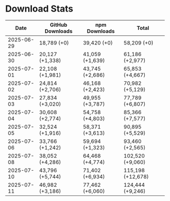 # Download Stats

| Date       | GitHub Downloads | npm Downloads   | Total             |
| ---------- | ---------------- | --------------- | ----------------- |
| 2025-06-29 | 18,789 (+0)      | 39,420 (+0)     | 58,209 (+0)       |
| 2025-06-30 | 20,127 (+1,338)  | 41,059 (+1,639) | 61,186 (+2,977)   |
| 2025-07-01 | 22,108 (+1,981)  | 43,745 (+2,686) | 65,853 (+4,667)   |
| 2025-07-02 | 24,814 (+2,706)  | 46,168 (+2,423) | 70,982 (+5,129)   |
| 2025-07-03 | 27,834 (+3,020)  | 49,955 (+3,787) | 77,789 (+6,807)   |
| 2025-07-04 | 30,608 (+2,774)  | 54,758 (+4,803) | 85,366 (+7,577)   |
| 2025-07-05 | 32,524 (+1,916)  | 58,371 (+3,613) | 90,895 (+5,529)   |
| 2025-07-06 | 33,766 (+1,242)  | 59,694 (+1,323) | 93,460 (+2,565)   |
| 2025-07-08 | 38,052 (+4,286)  | 64,468 (+4,774) | 102,520 (+9,060)  |
| 2025-07-10 | 43,796 (+5,744)  | 71,402 (+6,934) | 115,198 (+12,678) |
| 2025-07-11 | 46,982 (+3,186)  | 77,462 (+6,060) | 124,444 (+9,246)  |
